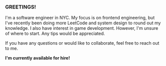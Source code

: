 ### GREETINGS!

I'm a software engineer in NYC. My focus is on frontend engineering, but I've recently been doing more LeetCode and system design to round out my knowledge. I also have interest in game development. However, I'm unsure of where to start. Any tips would be appreciated.

If you have any questions or would like to collaborate, feel free to reach out to me.

**I'm currently available for hire!**

<!--
**penspinner/penspinner** is a ✨ _special_ ✨ repository because its `README.md` (this file) appears on your GitHub profile.

Here are some ideas to get you started:

- 🔭 I’m currently working on ...
- 🌱 I’m currently learning ...
- 👯 I’m looking to collaborate on ...
- 🤔 I’m looking for help with ...
- 💬 Ask me about ...
- 📫 How to reach me: ...
- 😄 Pronouns: ...
- ⚡ Fun fact: ...
-->
